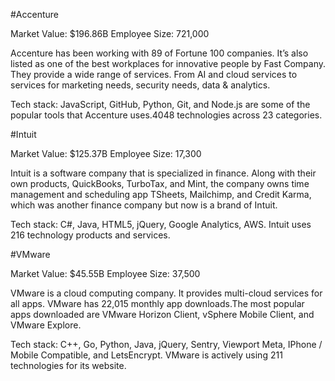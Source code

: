 #Accenture 

Market Value: $196.86B
Employee Size: 721,000

Accenture has been working with 89 of Fortune 100 companies. 
It’s also listed as one of the best workplaces for innovative people by Fast Company. 
They provide a wide range of services. From AI and cloud services to services for marketing needs, security needs, data & analytics.

Tech stack: JavaScript, GitHub, Python, Git, and Node.js are some of the popular tools that Accenture uses.4048 technologies across 23 categories.

#Intuit 

Market Value: $125.37B
Employee Size: 17,300

Intuit is a software company that is specialized in finance.
Along with their own products, QuickBooks, TurboTax, and Mint, the company owns time management and scheduling app TSheets, Mailchimp, and Credit Karma, which was another finance company but now is a brand of Intuit.

Tech stack: C#, Java, HTML5, jQuery, Google Analytics, AWS. Intuit uses 216 technology products and services.

#VMware

Market Value: $45.55B
Employee Size: 37,500

VMware is a cloud computing company. 
It provides multi-cloud services for all apps.
VMware has 22,015 monthly app downloads.The most popular apps downloaded are VMware Horizon Client, vSphere Mobile Client, and VMware Explore.

Tech stack: C++, Go, Python, Java, jQuery, Sentry, Viewport Meta, IPhone / Mobile Compatible, and LetsEncrypt. VMware is actively using 211 technologies for its website.